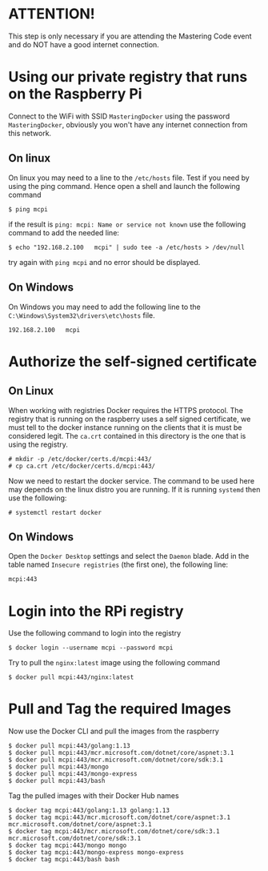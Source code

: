 # ATTENTION!

This step is only necessary if you are attending the Mastering Code event and do NOT have a good internet connection.


# Using our private registry that runs on the Raspberry Pi

Connect to the WiFi with SSID `MasteringDocker` using the password `MasteringDocker`, obviously you won't have any internet connection from this network.

## On linux 
On linux you may need to a line to the `/etc/hosts` file.
Test if you need by using the ping command.
Hence open a shell and launch the following command

```console
$ ping mcpi
```

if the result is `ping: mcpi: Name or service not known` use the following command to add the needed line:

```console
$ echo "192.168.2.100	mcpi" | sudo tee -a /etc/hosts > /dev/null
```

try again with `ping mcpi` and no error should be displayed.

## On Windows

On Windows you may need to add the following line to the `C:\Windows\System32\drivers\etc\hosts` file.

```
192.168.2.100	mcpi
```


# Authorize the self-signed certificate

## On Linux 

When working with registries Docker requires the HTTPS protocol.
The registry that is running on the raspberry uses a self signed certificate, we must tell to the docker instance running on the clients that it is must be considered legit.
The `ca.crt` contained in this directory is the one that is using the registry.

```console
# mkdir -p /etc/docker/certs.d/mcpi:443/
# cp ca.crt /etc/docker/certs.d/mcpi:443/
```

Now we need to restart the docker service.
The command to be used here may depends on the linux distro you are running.
If it is running `systemd` then use the following:

```console
# systemctl restart docker
```

## On Windows

Open the `Docker Desktop` settings and select the `Daemon` blade.
Add in the table named `Insecure registries` (the first one), the following line:

```
mcpi:443
```

# Login into the RPi registry

Use the following command to login into the registry

```console
$ docker login --username mcpi --password mcpi
```

Try to pull the `nginx:latest` image using the following command

```console
$ docker pull mcpi:443/nginx:latest
```


# Pull and Tag the required Images

Now use the Docker CLI and pull the images from the raspberry

```console
$ docker pull mcpi:443/golang:1.13
$ docker pull mcpi:443/mcr.microsoft.com/dotnet/core/aspnet:3.1
$ docker pull mcpi:443/mcr.microsoft.com/dotnet/core/sdk:3.1
$ docker pull mcpi:443/mongo
$ docker pull mcpi:443/mongo-express
$ docker pull mcpi:443/bash
```

Tag the pulled images with their Docker Hub names

```console
$ docker tag mcpi:443/golang:1.13 golang:1.13
$ docker tag mcpi:443/mcr.microsoft.com/dotnet/core/aspnet:3.1 mcr.microsoft.com/dotnet/core/aspnet:3.1
$ docker tag mcpi:443/mcr.microsoft.com/dotnet/core/sdk:3.1 mcr.microsoft.com/dotnet/core/sdk:3.1
$ docker tag mcpi:443/mongo mongo
$ docker tag mcpi:443/mongo-express mongo-express
$ docker tag mcpi:443/bash bash
```
